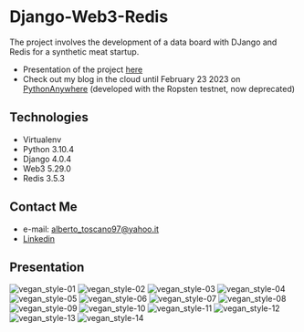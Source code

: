 # Django-Web3-Redis
The project involves the development of a data board with DJango and Redis for a synthetic meat startup.
* Presentation of the project [here](https://www.canva.com/design/DAFAuEZ7hUc/DbpokF-iXIMOU9MYeO30rA/view?utm_content=DAFAuEZ7hUc&utm_campaign=designshare&utm_medium=link&utm_source=publishsharelink)
* Check out my blog in the cloud until February 23 2023 on [PythonAnywhere](https://albertot.pythonanywhere.com/) (developed with the Ropsten testnet, now deprecated)
## Technologies
* Virtualenv
* Python 3.10.4
* Django 4.0.4
* Web3 5.29.0
* Redis 3.5.3
## Contact Me
* e-mail: alberto_toscano97@yahoo.it
* [Linkedin](https://www.linkedin.com/in/alberto-t-876425203/)
## Presentation
![vegan_style-01](https://user-images.githubusercontent.com/97640642/200376160-31a51b10-29c1-4aed-9b01-72155c6ec4f3.png)
![vegan_style-02](https://user-images.githubusercontent.com/97640642/200376438-be0eda21-6313-46e3-89b7-19e5c28e09c2.png)
![vegan_style-03](https://user-images.githubusercontent.com/97640642/200376466-8aa8a8b2-a4d4-46d1-bfbd-193457533c18.png)
![vegan_style-04](https://user-images.githubusercontent.com/97640642/200376485-f839caeb-4de8-4b05-b83d-41ed7ffe3712.png)
![vegan_style-05](https://user-images.githubusercontent.com/97640642/200376496-0ef613d6-6fa6-4720-aeba-803aaf57b27e.png)
![vegan_style-06](https://user-images.githubusercontent.com/97640642/200376509-1f53986f-7ffb-4783-8731-3c7bb789b400.png)
![vegan_style-07](https://user-images.githubusercontent.com/97640642/200376523-178a8ba1-183d-45e1-9cd4-980274ad84a1.png)
![vegan_style-08](https://user-images.githubusercontent.com/97640642/200376536-f56d3de8-4560-4956-96a5-e42b8b710830.png)
![vegan_style-09](https://user-images.githubusercontent.com/97640642/200376551-d4af76bb-a58c-4380-a062-5432ab53580b.png)
![vegan_style-10](https://user-images.githubusercontent.com/97640642/200376558-2787728e-3fae-4bdc-b7ba-5afe95bf7dd1.png)
![vegan_style-11](https://user-images.githubusercontent.com/97640642/200376569-15dbb606-4a9b-4db7-af66-82a2fd6dceef.png)
![vegan_style-12](https://user-images.githubusercontent.com/97640642/200376579-d580d466-6101-4ae8-91e1-0978d53ed15d.png)
![vegan_style-13](https://user-images.githubusercontent.com/97640642/200376592-3a2e8d86-910b-463e-bfba-bf54f40c771b.png)
![vegan_style-14](https://user-images.githubusercontent.com/97640642/200376608-ecc415f5-3f9c-49e5-b62a-5ef0567d457c.png)
